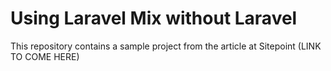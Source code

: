 # Using Laravel Mix without Laravel
This repository contains a sample project from the article at Sitepoint (LINK TO COME HERE)
